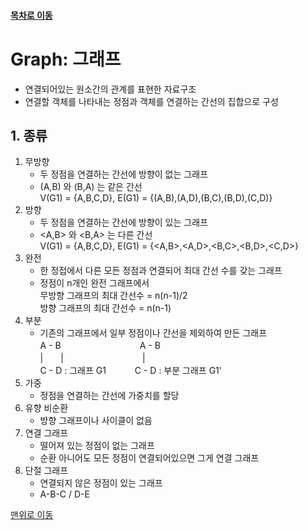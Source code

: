 #### [목차로 이동](../목차.md) 
# Graph: 그래프
- 연결되어있는 원소간의 관계를 표현한 자료구조
- 연결할 객체를 나타내는 정점과 객체를 연결하는 간선의 집합으로 구성

## 1. 종류
1. 무방향
    - 두 정점을 연결하는 간선에 방향이 없는 그래프   
    - (A,B) 와 (B,A) 는 같은 간선   
    V(G1) = {A,B,C,D}, E(G1) = {(A,B),(A,D),(B,C),(B,D),(C,D)}
2. 방향
    - 두 정점을 연결하는 간선에 방향이 있는 그래프   
    - <A,B> 와 <B,A> 는 다른 간선   
    V(G1) = {A,B,C,D}, E(G1) = {<A,B>,<A,D>,<B,C>,<B,D>,<C,D>}
3. 완전
    - 한 정접에서 다른 모든 정점과 연결되어 최대 간선 수를 갖는 그래프
    - 정점이 n개인 완전 그래프에서   
    무방향 그래프의 최대 간선수 = n(n-1)/2   
    방향 그래프의 최대 간선수 = n(n-1)
4. 부분
    - 기존의 그래프에서 일부 정점이나 간선을 제외하여 만든 그래프   
        A - B　　　　　　　　　A - B   
        |　　|　　　　　　　　　|   
        C - D : 그래프 G1　　　 C - D : 부분 그래프 G1'
5. 가중
    - 정점을 연결하는 간선에 가중치를 할당
6. 유향 비순환
    - 방향 그래프이나 사이클이 없음
7. 연결 그래프
    - 떨어져 있는 정점이 없는 그래프
    - 순환 아니어도 모든 정점이 연결되어있으면 그게 연결 그래프
8. 단절 그래프
    - 연결되지 않은 정점이 있는 그래프
    - A-B-C / D-E 
    

[맨위로 이동](#목차로-이동)